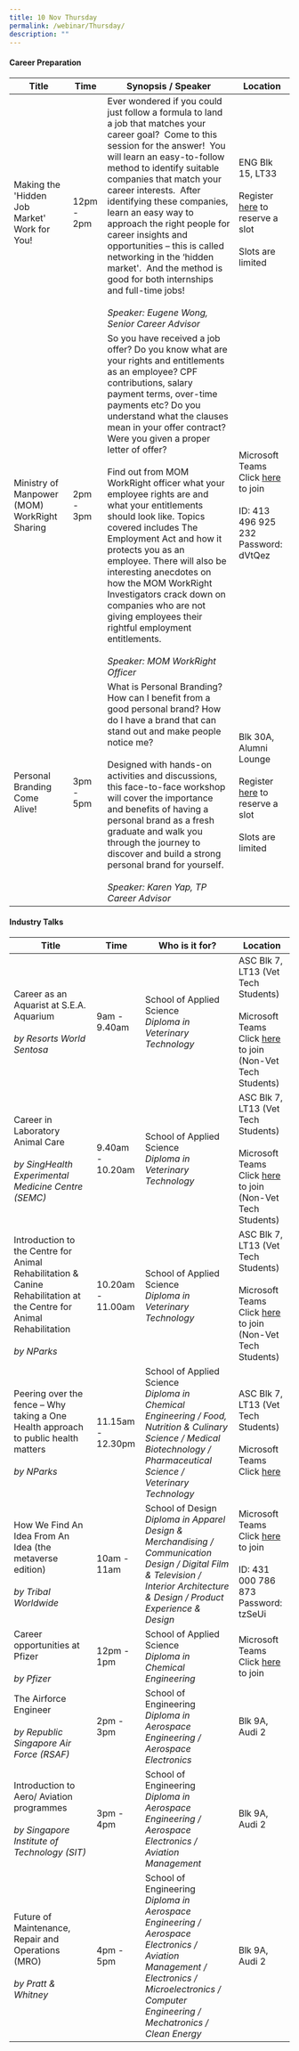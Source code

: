 ```yaml
---
title: 10 Nov Thursday
permalink: /webinar/Thursday/
description: ""
---
```

#### Career Preparation

| **Title** | **Time** | **Synopsis / Speaker** | **Location** |
| - | - | - | - |
| Making the 'Hidden Job Market' Work for You! | 12pm - 2pm | Ever wondered if you could just follow a formula to land a job that matches your career goal?  Come to this session for the answer!  You will learn an easy-to-follow method to identify suitable companies that match your career interests.  After identifying these companies, learn an easy way to approach the right people for career insights and opportunities – this is called networking in the ‘hidden market'.  And the method is good for both internships and full-time jobs! <br/><br/> *Speaker: Eugene Wong, Senior Career Advisor* | ENG Blk 15, LT33 <br/><br/> Register [here](https://form.gov.sg/6347bdebe5a46a00126a9c19) to reserve a slot <br/> <br/> Slots are limited |  
| Ministry of Manpower (MOM) WorkRight Sharing  | 2pm - 3pm | So you have received a job offer? Do you know what are your rights and entitlements as an employee? CPF contributions, salary payment terms, over-time payments etc? Do you understand what the clauses mean in your offer contract? Were you given a proper letter of offer? <br/> <br/> Find out from MOM WorkRight officer what your employee rights are and what your entitlements should look like. Topics covered includes The Employment Act and how it protects you as an employee. There will also be interesting anecdotes on how the MOM WorkRight Investigators crack down on companies who are not giving employees their rightful employment entitlements. <br/><br/> *Speaker: MOM WorkRight Officer* | Microsoft Teams <br/> Click [here](https://teams.microsoft.com/l/meetup-join/19%3ameeting_N2I4NGM4NzAtNTE2NC00ZjBhLTg4MjQtN2VkYWM1MTEyODkz%40thread.v2/0?context=%7b%22Tid%22%3a%220b11c524-9a1c-4e1b-84cb-6336aefc2243%22%2c%22Oid%22%3a%22452d2074-f82f-48aa-8f6f-5fdc6516caab%22%7d) to join <br/><br/> ID: 413 496 925 232 <br/> Password: <br/> dVtQez  | 
|Personal Branding Come Alive!  | 3pm - 5pm | What is Personal Branding? How can I benefit from a good personal brand? How do I have a brand that can stand out and make people notice me? <br/> <br/> Designed with hands-on activities and discussions, this face-to-face workshop will cover the importance and benefits of having a personal brand as a fresh graduate and walk you through the journey to discover and build a strong personal brand for yourself. <br/><br/> *Speaker: Karen Yap, TP Career Advisor* | Blk 30A, Alumni Lounge <br/><br/> Register [here](https://form.gov.sg/6347be8722675200119baf7b) to reserve a slot <br/> <br/> Slots are limited |

#### Industry Talks

| **Title** | **Time** | **Who is it for?** | **Location** | 
| - | - | - | - |
| Career as an Aquarist at S.E.A. Aquarium <br/><br/>*by Resorts World Sentosa*  | 9am - 9.40am | School of Applied Science <br/> *Diploma in Veterinary Technology* | ASC Blk 7, LT13 (Vet Tech Students) <br/><br/> Microsoft Teams<br/> Click [here](https://tinyurl.com/TPOF-2022-10-Nov) to join (Non-Vet Tech Students) |
| Career in Laboratory Animal Care  <br/><br/>*by SingHealth Experimental Medicine Centre (SEMC)*  | 9.40am - 10.20am | School of Applied Science <br/> *Diploma in Veterinary Technology* | ASC Blk 7, LT13 (Vet Tech Students) <br/><br/> Microsoft Teams<br/> Click [here](https://tinyurl.com/TPOF-2022-10-Nov) to join (Non-Vet Tech Students) |
| Introduction to the Centre for Animal Rehabilitation & Canine Rehabilitation at the Centre for Animal Rehabilitation<br/><br/>*by NParks*  | 10.20am - 11.00am | School of Applied Science <br/> *Diploma in Veterinary Technology* | ASC Blk 7, LT13 (Vet Tech Students) <br/><br/> Microsoft Teams<br/> Click [here](https://tinyurl.com/TPOF-2022-10-Nov) to join (Non-Vet Tech Students) |
| Peering over the fence – Why taking a One Health approach to public health matters <br/><br/>*by NParks*  | 11.15am - 12.30pm | School of Applied Science <br/> *Diploma in Chemical Engineering / Food, Nutrition & Culinary Science / Medical Biotechnology / Pharmaceutical Science / Veterinary Technology* | ASC Blk 7, LT13 (Vet Tech Students) <br/><br/> Microsoft Teams<br/> Click [here](https://tinyurl.com/TPOF-2022-10-Nov) |
| How We Find An Idea From An Idea (the metaverse edition) <br/><br/>*by Tribal Worldwide*  | 10am - 11am | School of Design <br/> *Diploma in Apparel Design & Merchandising / Communication Design / Digital Film & Television / Interior Architecture & Design / Product Experience & Design* | Microsoft Teams <br/> Click [here](https://teams.microsoft.com/l/meetup-join/19%3ameeting_MjlmZmY5M2UtMzRmZC00YTFhLTg3MjAtZjhiNGZiOTIyZWMw%40thread.v2/0?context=%7b%22Tid%22%3a%2225a99bf0-8e72-472a-ae50-adfbdf0df6f1%22%2c%22Oid%22%3a%22b213128b-bb09-4040-b037-88d1bfcc7ff7%22%7d) to join <br/><br/>ID: 431 000 786 873 <br/> Password: tzSeUi |
|  Career opportunities at Pfizer <br/><br/> *by Pfizer* | 12pm - 1pm | School of Applied Science <br/> *Diploma in Chemical Engineering* | Microsoft Teams <br/> Click [here](https://teams.microsoft.com/l/meetup-join/19%3ameeting\_YzY4ZGQzZWUtMjIyYi00NTU4LTg5OGUtYTdmZDBkMDQxNjMy%40thread.v2/0?context=%7b%22Tid%22%3a%2225a99bf0-8e72-472a-ae50-adfbdf0df6f1%22%2c%22Oid%22%3a%22defda394-b247-4a2d-9f34-227229385301%22%7d) to join |
| The Airforce Engineer <br/><br/>*by Republic Singapore Air Force (RSAF)*  | 2pm - 3pm | School of Engineering <br/> *Diploma in Aerospace Engineering / Aerospace Electronics* | Blk 9A, Audi 2 |
|Introduction to  Aero/ Aviation programmes <br/><br/>*by Singapore Institute of Technology (SIT)*   | 3pm - 4pm | School of Engineering <br/>*Diploma in Aerospace Engineering / Aerospace Electronics / Aviation Management* | Blk 9A, Audi 2 |
| Future of Maintenance, Repair and Operations (MRO) <br/><br/>*by Pratt & Whitney*  | 4pm - 5pm | School of Engineering <br/>*Diploma in Aerospace Engineering / Aerospace Electronics / Aviation Management / Electronics / Microelectronics / Computer Engineering / Mechatronics / Clean Energy*| Blk 9A, Audi 2 |